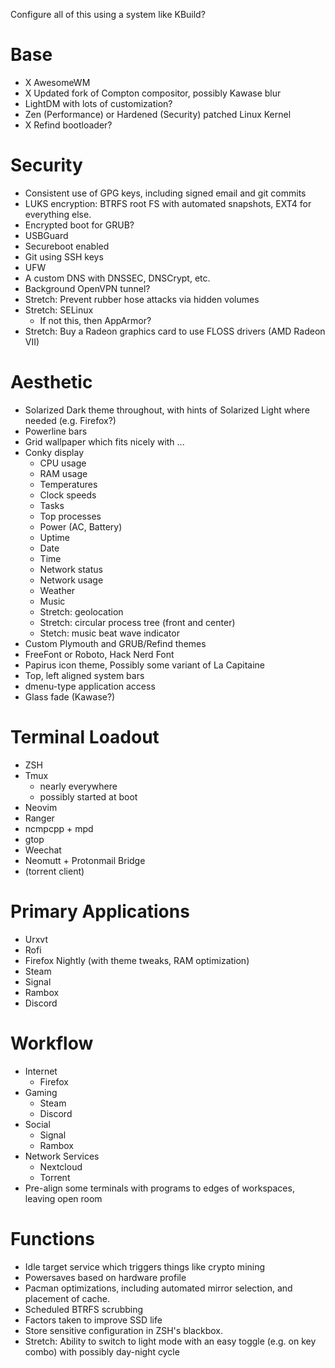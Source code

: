 Configure all of this using a system like KBuild?

# Base
 - X AwesomeWM
 - X Updated fork of Compton compositor, possibly Kawase blur
 - LightDM with lots of customization?
 - Zen (Performance) or Hardened (Security) patched Linux Kernel
 - X Refind bootloader?

# Security
 - Consistent use of GPG keys, including signed email and git commits
 - LUKS encryption: BTRFS root FS with automated snapshots, EXT4 for everything else.
 - Encrypted boot for GRUB?
 - USBGuard
 - Secureboot enabled
 - Git using SSH keys
 - UFW
 - A custom DNS with DNSSEC, DNSCrypt, etc.
 - Background OpenVPN tunnel?
 - Stretch: Prevent rubber hose attacks via hidden volumes
 - Stretch: SELinux
    - If not this, then AppArmor?
 - Stretch: Buy a Radeon graphics card to use FLOSS drivers (AMD Radeon VII)

# Aesthetic
 - Solarized Dark theme throughout, with hints of Solarized Light where needed (e.g. Firefox?)
 - Powerline bars
 - Grid wallpaper which fits nicely with ...
 - Conky display
     - CPU usage
     - RAM usage
     - Temperatures
     - Clock speeds
     - Tasks
     - Top processes
     - Power (AC, Battery)
     - Uptime
     - Date
     - Time
     - Network status
     - Network usage
     - Weather
     - Music
     - Stretch: geolocation
     - Stretch: circular process tree (front and center)
     - Stetch: music beat wave indicator
 - Custom Plymouth and GRUB/Refind themes
 - FreeFont or Roboto, Hack Nerd Font
 - Papirus icon theme, Possibly some variant of La Capitaine
 - Top, left aligned system bars
 - dmenu-type application access
 - Glass fade (Kawase?)

# Terminal Loadout
 - ZSH
 - Tmux
     - nearly everywhere
     - possibly started at boot
 - Neovim
 - Ranger
 - ncmpcpp + mpd
 - gtop
 - Weechat
 - Neomutt + Protonmail Bridge
 - (torrent client)

# Primary Applications
 - Urxvt
 - Rofi
 - Firefox Nightly (with theme tweaks, RAM optimization)
 - Steam
 - Signal
 - Rambox
 - Discord

# Workflow
 - Internet
     - Firefox
 - Gaming
     - Steam
     - Discord
 - Social
     - Signal
     - Rambox
 - Network Services
     - Nextcloud
     - Torrent
 - Pre-align some terminals with programs to edges of workspaces, leaving open room

# Functions
 - Idle target service which triggers things like crypto mining
 - Powersaves based on hardware profile
 - Pacman optimizations, including automated mirror selection, and placement of cache.
 - Scheduled BTRFS scrubbing
 - Factors taken to improve SSD life
 - Store sensitive configuration in ZSH's blackbox.
 - Stretch: Ability to switch to light mode with an easy toggle (e.g. on key combo) with possibly day-night cycle
